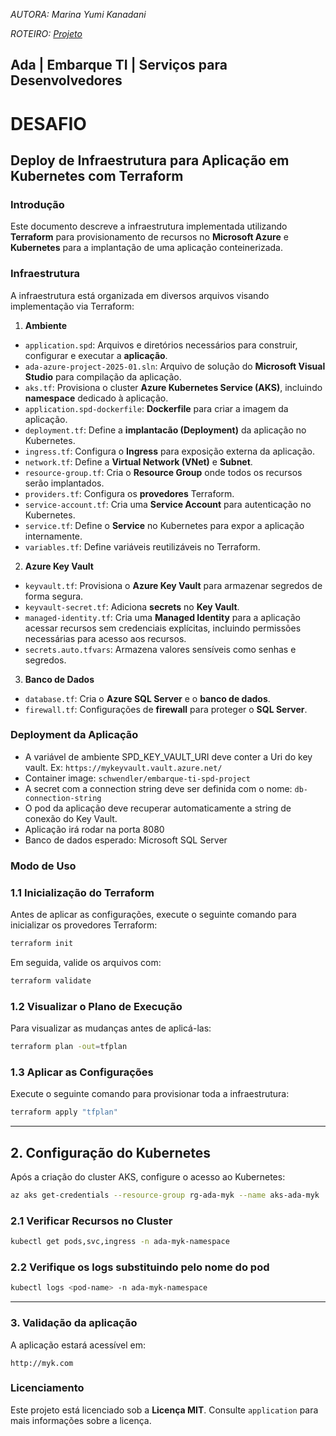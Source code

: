 ﻿*AUTORA: Marina Yumi Kanadani*

*ROTEIRO: [*Projeto*](./projeto_modulo.md)*

## Ada | Embarque TI | Serviços para Desenvolvedores

# DESAFIO
## Deploy de Infraestrutura para Aplicação em Kubernetes com Terraform 

### Introdução
Este documento descreve a infraestrutura implementada utilizando **Terraform** para provisionamento de recursos no **Microsoft Azure** e **Kubernetes** para a implantação de uma aplicação conteinerizada. 

### Infraestrutura
A infraestrutura está organizada em diversos arquivos visando implementação via Terraform:

1. **Ambiente**
- `application.spd`: Arquivos e diretórios necessários para construir, configurar e executar a **aplicação**.
- `ada-azure-project-2025-01.sln`: Arquivo de solução do **Microsoft Visual Studio** para compilação da aplicação.
- `aks.tf`: Provisiona o cluster **Azure Kubernetes Service (AKS)**, incluindo **namespace** dedicado à aplicação.
- `application.spd-dockerfile`: **Dockerfile** para criar a imagem da aplicação.
- `deployment.tf`: Define a **implantacão (Deployment)** da aplicação no Kubernetes.
- `ingress.tf`: Configura o **Ingress** para exposição externa da aplicação.
- `network.tf`: Define a **Virtual Network (VNet)** e **Subnet**.
- `resource-group.tf`: Cria o **Resource Group** onde todos os recursos serão implantados.
- `providers.tf`: Configura os **provedores** Terraform.
- `service-account.tf`: Cria uma **Service Account** para autenticação no Kubernetes.
- `service.tf`: Define o **Service** no Kubernetes para expor a aplicação internamente.
- `variables.tf`: Define variáveis reutilizáveis no Terraform. 

2. **Azure Key Vault**
- `keyvault.tf`: Provisiona o **Azure Key Vault** para armazenar segredos de forma segura.
- `keyvault-secret.tf`: Adiciona **secrets** no **Key Vault**.
- `managed-identity.tf`: Cria uma **Managed Identity** para a aplicação acessar recursos sem credenciais explícitas, incluindo permissões necessárias para acesso aos recursos.
- `secrets.auto.tfvars`: Armazena valores sensíveis como senhas e segredos.

3. **Banco de Dados**
- `database.tf`: Cria o **Azure SQL Server** e o **banco de dados**.
- `firewall.tf`: Configurações de **firewall** para proteger o **SQL Server**.

### Deployment da Aplicação
- A variável de ambiente SPD_KEY_VAULT_URI deve conter a Uri do key vault. Ex: `https://mykeyvault.vault.azure.net/`
- Container image: `schwendler/embarque-ti-spd-project`
- A secret com a connection string deve ser definida com o nome: `db-connection-string`
- O pod da aplicação deve recuperar automaticamente a string de conexão do Key Vault.
- Aplicação irá rodar na porta 8080
- Banco de dados esperado: Microsoft SQL Server

### Modo de Uso

### 1.1 **Inicialização do Terraform**
Antes de aplicar as configurações, execute o seguinte comando para inicializar os provedores Terraform:
```sh
terraform init
```

Em seguida, valide os arquivos com:
```sh
terraform validate
```

### 1.2 **Visualizar o Plano de Execução**
Para visualizar as mudanças antes de aplicá-las:
```sh
terraform plan -out=tfplan
```

### 1.3 **Aplicar as Configurações**
Execute o seguinte comando para provisionar toda a infraestrutura:
```sh
terraform apply "tfplan"
```

---

## 2. Configuração do Kubernetes
Após a criação do cluster AKS, configure o acesso ao Kubernetes:
```sh
az aks get-credentials --resource-group rg-ada-myk --name aks-ada-myk
```

### 2.1 **Verificar Recursos no Cluster**
```sh
kubectl get pods,svc,ingress -n ada-myk-namespace
```

### 2.2 **Verifique os logs substituindo <pod-name> pelo nome do pod**
```sh
kubectl logs <pod-name> -n ada-myk-namespace
```

---

### 3. Validação da aplicação
A aplicação estará acessível em:
```
http://myk.com
```

### Licenciamento
Este projeto está licenciado sob a **Licença MIT**. Consulte `application` para mais informações sobre a licença.